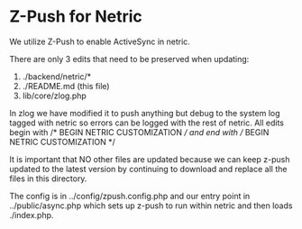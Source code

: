 # Z-Push for Netric

We utilize Z-Push to enable ActiveSync in netric.

There are only 3 edits that need to be preserved when updating:

1. ./backend/netric/* 
2. ./README.md (this file)
3. lib/core/zlog.php

In zlog we have modified it to push anything but debug to the system log tagged with netric
so errors can be logged with the rest of netric. All edits begin with 
/* BEGIN NETRIC CUSTOMIZATION */ and end with /* BEGIN NETRIC CUSTOMIZATION */

It is important that NO other files are updated because we can keep z-push 
updated to the latest version by continuing to download and replace all the files in this directory.

The config is in ../config/zpush.config.php and our entry point in ../public/async.php
which sets up z-push to run within netric and then loads ./index.php.